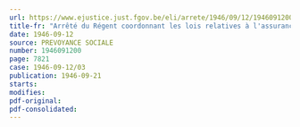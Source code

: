```yaml
---
url: https://www.ejustice.just.fgov.be/eli/arrete/1946/09/12/1946091200/justel
title-fr: "Arrêté du Régent coordonnant les lois relatives à l'assurance en vue de la vieillesse et du décès prématuré"
date: 1946-09-12
source: PREVOYANCE SOCIALE
number: 1946091200
page: 7821
case: 1946-09-12/03
publication: 1946-09-21
starts:
modifies:
pdf-original:
pdf-consolidated:
---
```


